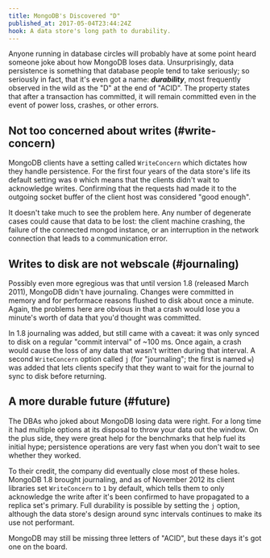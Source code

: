 ```yaml
---
title: MongoDB's Discovered "D"
published_at: 2017-05-04T23:44:24Z
hook: A data store's long path to durability.
---
```


Anyone running in database circles will probably have at
some point heard someone joke about how MongoDB loses data.
Unsurprisingly, data persistence is something that database
people tend to take seriously; so seriously in fact, that
it's even got a name: ***durability***, most frequently
observed in the wild as the "D" at the end of "ACID". The
property states that after a transaction has committed, it
will remain committed even in the event of power loss,
crashes, or other errors.

## Not too concerned about writes (#write-concern)

MongoDB clients have a setting called `WriteConcern` which
dictates how they handle persistence. For the first four
years of the data store's life its default setting was `0`
which means that the clients didn't wait to acknowledge
writes. Confirming that the requests had made it to the
outgoing socket buffer of the client host was considered
"good enough".

It doesn't take much to see the problem here. Any number of
degenerate cases could cause that data to be lost: the
client machine crashing, the failure of the connected
mongod instance, or an interruption in the network
connection that leads to a communication error.

## Writes to disk are not webscale (#journaling)

Possibly even more egregious was that until version 1.8
(released March 2011), MongoDB didn't have journaling.
Changes were committed in memory and for performace reasons
flushed to disk about once a minute. Again, the problems
here are obvious in that a crash would lose you a minute's
worth of data that you'd thought was committed.

In 1.8 journaling was added, but still came with a caveat:
it was only synced to disk on a regular "commit interval"
of ~100 ms. Once again, a crash would cause the loss of any
data that wasn't written during that interval. A second
`WriteConcern` option called `j` (for "journaling"; the
first is named `w`) was added that lets clients specify
that they want to wait for the journal to sync to disk
before returning.

## A more durable future (#future)

The DBAs who joked about MongoDB losing data were right.
For a long time it had multiple options at its disposal to
throw your data out the window. On the plus side, they were
great help for the benchmarks that help fuel its initial
hype; persistence operations are very fast when you don't
wait to see whether they worked.

To their credit, the company did eventually close most of
these holes. MongoDB 1.8 brought journaling, and as of
November 2012 its client libraries set `WriteConcern` to
`1` by default, which tells them to only acknowledge the
write after it's been confirmed to have propagated to a
replica set's primary. Full durability is possible by
setting the `j` option, although the data store's design
around sync intervals continues to make its use not
performant.

MongoDB may still be missing three letters of "ACID", but
these days it's got one on the board.

